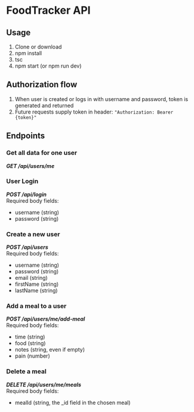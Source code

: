 # FoodTracker API

## Usage
1. Clone or download
2. npm install
3. tsc
4. npm start (or npm run dev)

## Authorization flow
1. When user is created or logs in with username and password, token is generated and returned
2. Future requests supply token in header: ```"Authorization: Bearer {token}"```

## Endpoints

### Get all data for one user
***GET /api/users/me***

### User Login
***POST /api/login***  
Required body fields:
- username (string)
- password (string)

### Create a new user
***POST /api/users***  
Required body fields: 
- username (string)
- password (string)
- email (string)
- firstName (string)
- lastName (string)

### Add a meal to a user
***POST /api/users/me/add-meal***  
Required body fields:
- time (string)
- food (string)
- notes (string, even if empty)
- pain (number)

### Delete a meal
***DELETE /api/users/me/meals***  
Required body fields:
- mealId (string, the _id field in the chosen meal)